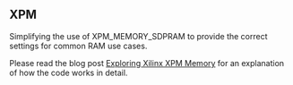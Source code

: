## XPM

Simplifying the use of XPM_MEMORY_SDPRAM to provide the correct settings for common RAM use cases.

Please read the blog post [Exploring Xilinx XPM Memory](https://blog.abbey1.org.uk/index.php/technology/exploring-xilinx-xpm-memory) for an explanation of how the code works in detail.
